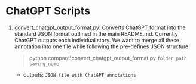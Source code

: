 # ChatGPT Scripts
1. convert_chatgpt_output_format.py: Converts ChatGPT format into the standard JSON format outlined in the main README.md. Currently ChatGPT outputs each individual story. We want to merge all these annotation into one file while following the pre-defines JSON structure. 
   > python compare\convert_chatgpt_output_format.py `folder_path` `saving_name`
     - outputs: `JSON file with ChatGPT annotations`
